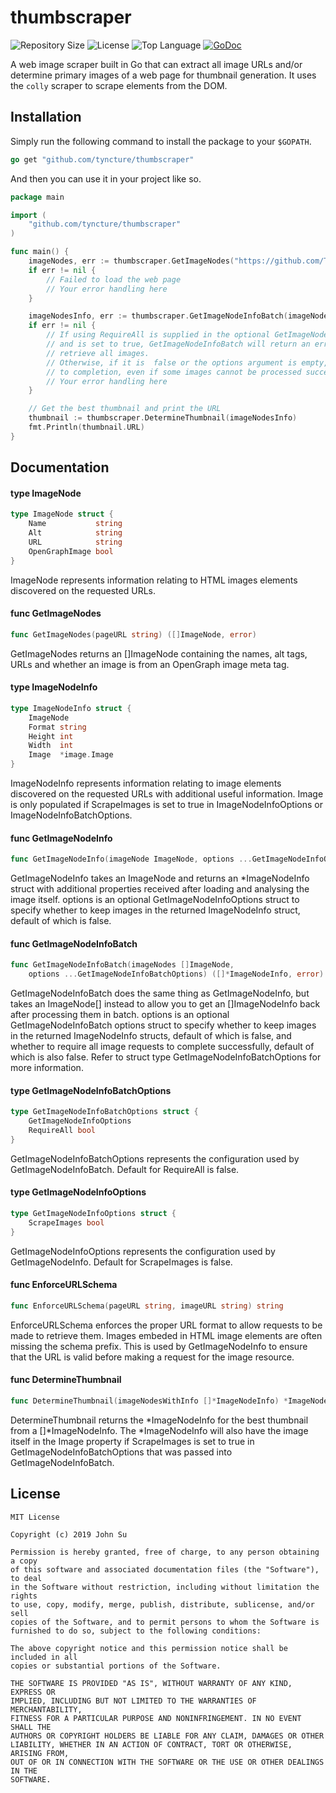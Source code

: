 # thumbscraper
![Repository Size](https://img.shields.io/github/repo-size/Tyncture/thumbscraper.svg?t&style=flat-square)
![License](https://img.shields.io/github/license/Tyncture/thumbscraper.svg?&style=flat-square)
![Top Language](https://img.shields.io/github/languages/top/Tyncture/thumbscraper.svg?&style=flat-square)
[![GoDoc](https://godoc.org/github.com/Tyncture/thumbscraper?status.svg)](https://godoc.org/github.com/Tyncture/thumbscraper)

A web image scraper built in Go that can extract all image URLs and/or determine 
primary images of a web page for thumbnail generation. It uses the `colly` scraper 
to scrape elements from the DOM.

## Installation

Simply run the following command to install the package to your `$GOPATH`.
```go
go get "github.com/tyncture/thumbscraper"
```


And then you can use it in your project like so.
```go
package main

import (
	"github.com/tyncture/thumbscraper"
)

func main() {
	imageNodes, err := thumbscraper.GetImageNodes("https://github.com/Tyncture/thumbscraper")
	if err != nil {
		// Failed to load the web page
		// Your error handling here
	}

	imageNodesInfo, err := thumbscraper.GetImageNodeInfoBatch(imageNodes)
	if err != nil {
		// If using RequireAll is supplied in the optional GetImageNodeInfoBatchOptions
		// and is set to true, GetImageNodeInfoBatch will return an error if it cannot 
		// retrieve all images.
		// Otherwise, if it is  false or the options argument is empty, it will run
		// to completion, even if some images cannot be processed successfully
		// Your error handling here
	}

	// Get the best thumbnail and print the URL
	thumbnail := thumbscraper.DetermineThumbnail(imageNodesInfo)
	fmt.Println(thumbnail.URL)
}
```

## Documentation

#### type ImageNode

```go
type ImageNode struct {
	Name           string
	Alt            string
	URL            string
	OpenGraphImage bool
}
```

ImageNode represents information relating to HTML images elements discovered on
the requested URLs.

#### func  GetImageNodes

```go
func GetImageNodes(pageURL string) ([]ImageNode, error)
```
GetImageNodes returns an []ImageNode containing the names, alt tags, URLs and
whether an image is from an OpenGraph image meta tag.

#### type ImageNodeInfo

```go
type ImageNodeInfo struct {
	ImageNode
	Format string
	Height int
	Width  int
	Image  *image.Image
}
```

ImageNodeInfo represents information relating to image elements discovered on
the requested URLs with additional useful information. Image is only populated
if ScrapeImages is set to true in ImageNodeInfoOptions or
ImageNodeInfoBatchOptions.

#### func  GetImageNodeInfo

```go
func GetImageNodeInfo(imageNode ImageNode, options ...GetImageNodeInfoOptions) (*ImageNodeInfo, error)
```
GetImageNodeInfo takes an ImageNode and returns an *ImageNodeInfo struct with
additional properties received after loading and analysing the image itself.
options is an optional GetImageNodeInfoOptions struct to specify whether to keep
images in the returned ImageNodeInfo struct, default of which is false.

#### func  GetImageNodeInfoBatch

```go
func GetImageNodeInfoBatch(imageNodes []ImageNode,
	options ...GetImageNodeInfoBatchOptions) ([]*ImageNodeInfo, error)
```
GetImageNodeInfoBatch does the same thing as GetImageNodeInfo, but takes an
ImageNode[] instead to allow you to get an []ImageNodeInfo back after processing
them in batch. options is an optional GetImageNodeInfoBatch options struct to
specify whether to keep images in the returned ImageNodeInfo structs, default of
which is false, and whether to require all image requests to complete
successfully, default of which is also false. Refer to struct type
GetImageNodeInfoBatchOptions for more information.

#### type GetImageNodeInfoBatchOptions

```go
type GetImageNodeInfoBatchOptions struct {
	GetImageNodeInfoOptions
	RequireAll bool
}
```

GetImageNodeInfoBatchOptions represents the configuration used by
GetImageNodeInfoBatch. Default for RequireAll is false.

#### type GetImageNodeInfoOptions

```go
type GetImageNodeInfoOptions struct {
	ScrapeImages bool
}
```

GetImageNodeInfoOptions represents the configuration used by GetImageNodeInfo.
Default for ScrapeImages is false.

#### func  EnforceURLSchema

```go
func EnforceURLSchema(pageURL string, imageURL string) string
```
EnforceURLSchema enforces the proper URL format to allow requests to be made to
retrieve them. Images embeded in HTML image elements are often missing the
schema prefix. This is used by GetImageNodeInfo to ensure that the URL is valid
before making a request for the image resource.

#### func  DetermineThumbnail

```go
func DetermineThumbnail(imageNodesWithInfo []*ImageNodeInfo) *ImageNodeInfo
```
DetermineThumbnail returns the *ImageNodeInfo for the best thumbnail from a
[]*ImageNodeInfo. The *ImageNodeInfo will also have the image itself in the
Image property if ScrapeImages is set to true in GetImageNodeInfoBatchOptions
that was passed into GetImageNodeInfoBatch.


## License
```
MIT License

Copyright (c) 2019 John Su

Permission is hereby granted, free of charge, to any person obtaining a copy
of this software and associated documentation files (the "Software"), to deal
in the Software without restriction, including without limitation the rights
to use, copy, modify, merge, publish, distribute, sublicense, and/or sell
copies of the Software, and to permit persons to whom the Software is
furnished to do so, subject to the following conditions:

The above copyright notice and this permission notice shall be included in all
copies or substantial portions of the Software.

THE SOFTWARE IS PROVIDED "AS IS", WITHOUT WARRANTY OF ANY KIND, EXPRESS OR
IMPLIED, INCLUDING BUT NOT LIMITED TO THE WARRANTIES OF MERCHANTABILITY,
FITNESS FOR A PARTICULAR PURPOSE AND NONINFRINGEMENT. IN NO EVENT SHALL THE
AUTHORS OR COPYRIGHT HOLDERS BE LIABLE FOR ANY CLAIM, DAMAGES OR OTHER
LIABILITY, WHETHER IN AN ACTION OF CONTRACT, TORT OR OTHERWISE, ARISING FROM,
OUT OF OR IN CONNECTION WITH THE SOFTWARE OR THE USE OR OTHER DEALINGS IN THE
SOFTWARE.
```
